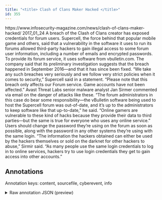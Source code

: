 ```yaml
---
title: "<title> Clash of Clans Maker Hacked </title>"
id: 355
---
```


<title> Clash of Clans Maker Hacked </title>
<source> https://www.infosecurity-magazine.com/news/clash-of-clans-maker-hacked/ </source>
<date> 2017_01_24 </date>
<text>
A breach of the Clash of Clans creator has exposed credentials for forum users.
Supercell, the force behind that popular mobile game and others, said that a vulnerability in the software it uses to run its forums allowed third-party hackers to gain illegal access to some forum user information, including a number of emails and encrypted passwords.
To provide its forum service, it uses software from vbulletin.com. The company said that its preliminary investigation suggests that the breach happened in September 2016—and that it has since been fixed.
“We take any such breaches very seriously and we follow very strict policies when it comes to security,” Supercell said in a statement. “Please note that this breach only affects our Forum service. Game accounts have not been affected.”
Avast Threat Labs senior malware analyst Jan Sirmer commented via email on the danger of attacks like these.
“The forum administrators in this case do bear some responsibility—the vBulletin software being used to host the Supercell forum was out-of-date, and it’s up to the administrators to keep software like that up-to-date,” he said. “Online gamers are vulnerable to these kind of hacks because they provide their data to third parties—but the same is true for everyone who uses any online service.”
Users should change the password they’re using on the forum as soon as possible, along with the password in any other systems they’re using with the same login.
“The information the hackers obtained can either be used by the hackers themselves or sold on the darknet for other hackers to abuse,” Sirmir said. “As many people use the same login credentials to log in to online services, hackers try to use login credentials they get to gain access into other accounts.”
</text>



## Annotations

Annotation keys: content, sourcefile, cyberevent, info

<details>
<summary>Raw annotation JSON (preview)</summary>

```json
{
  "content": "A breach of the Clash of Clans creator has exposed credentials for forum users. Supercell, the force behind that popular mobile game and others, said that a vulnerability in the software it uses to run its forums allowed third-party hackers to gain illegal access to some forum user information, including a number of emails and encrypted passwords. To provide its forum service, it uses software from vbulletin.com. The company said that its preliminary investigation suggests that the breach happened in September 2016\u2014and that it has since been fixed. \u201cWe take any such breaches very seriously and we follow very strict policies when it comes to security,\u201d Supercell said in a statement. \u201cPlease note that this breach only affects our Forum service. Game accounts have not been affected.\u201d Avast Threat Labs senior malware analyst Jan Sirmer commented via email on the danger of attacks like these. \u201cThe forum administrators in this case do bear some responsibility\u2014the vBulletin software being used to host the Supercell forum was out-of-date, and it\u2019s up to the administrators to keep software like that up-to-date,\u201d he said. \u201cOnline gamers are vulnerable to these kind of hacks because they provide their data to third parties\u2014but the same is true for everyone who uses any online service.\u201d Users should change the password they\u2019re using on the forum as soon as possible, along with the password in any other systems they\u2019re using with the same login. \u201cThe information the hackers obtained can either be used by the hackers themselves or sold on the darknet for other hackers to abuse,\u201d Sirmir said. \u201cAs many people use the same login credentials to log in to online services, hackers try to use login credentials they get to gain access into other accounts.\u201d",
  "sourcefile": "355.txt",
  "cyberevent": {
    "hopper": [
      {
        "index": 0,
        "events": [
          {
            "index": "E2",
            "type": "Attack",
            "realis": "Generic",
            "nugget": {
              "startOffset": 1486,
              "index": "T8",
              "endOffset": 1494,
              "text": "obtained"
            },
            "argument": [
              {
                "index": "T7",
                "text": "hackers",
                "endOffset": 1485,
                "role": {
                  "type": "Attacker"
                },
                "startOffset": 1478,
                "type": "Person"
              },
              {
                "index": "T6",
                "text": "information",
                "endOffset": 1473,
                "role": {
                  "type": "Compromised-Data"
                },
                "startOffset": 1462,
                "type": "Data"
              },
              {
                "index": "T10",
                "text": "sold on the darknet",
                "endOffset": 1562,
                "role": {
                  "type": "Purpose",
                  "subtype": "Selling",
                  "confidence": 0.854520857334137
                },
                "startOffset": 1543,
                "type": "Purpose"
              },
              {
                "index": "T14",
                "text": "used by the hackers",
                "endOffset": 1528,
                "role": {
                  "type": "Purpose",
                  "subtype": "Gathering data",
                  "confidence": 0.84584179520607
                },
                "startOffset": 1509,
                "type": "Purpose"
              }
            ],
            "subtype": "Databreach"
          }
        ]
      },
      {
        "index": 1,
        "events": [
          {
            "index": "E1",
            "type": "Vulnerability-related",
            "realis": "Actual",
            "nugget": {
              "startOffset": 145,
              "index": "T2",
              "endOff
```
</details>

